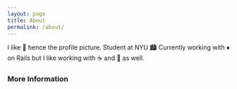 ```yaml
---
layout: page
title: About
permalink: /about/
---
```


I like 🍌 hence the profile picture.
Student at NYU 🏙
Currently working with ♦️  on Rails but I like working with ☕️ and 🐍 as well.

### More Information


